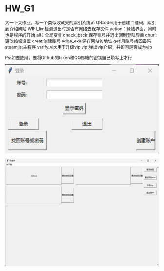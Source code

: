 # HW_G1
大一下大作业，写一个类似收藏夹的索引系统\n
QRcode:用于创建二维码，索引到介绍网站
WIFI_lin:检测退出时是否有网络去保存文件
action：登陆界面，同时也是程序的开始
all：全局变量
check_back:保存账号并退出回到登陆界面
churl:更改按钮设置
creat:创建账号
edge_exe:保存网站的地址
get:用账号找回密码
steamjia:主程序
verify_vip:用于升级vip
vip:弹出vip介绍，并询问是否成为vip

Ps:如要使用，要将Github的token和QQ邮箱的密钥自己填写上才行

![image](https://github.com/zhMai888/HW_G1/blob/master/photo/d687a6686837dedc6b5bb6e113fbfb8.png)

![image](https://github.com/zhMai888/HW_G1/blob/master/photo/b77d15be1d6eb3a28b235a59430e0b2.png)
